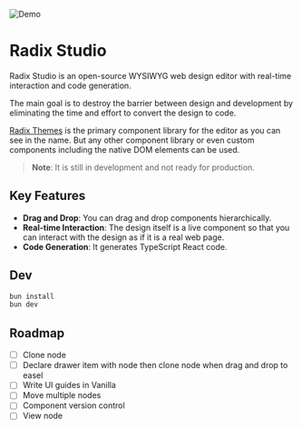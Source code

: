 ![Demo](images/demo.gif)

# Radix Studio

Radix Studio is an open-source WYSIWYG web design editor with real-time interaction and code generation.

The main goal is to destroy the barrier between design and development by eliminating the time and effort to convert the design to code.

[Radix Themes](https://www.radix-ui.com/) is the primary component library for the editor as you can see in the name. But any other component library or even custom components including the native DOM elements can be used.

> **Note**: It is still in development and not ready for production.

## Key Features

- **Drag and Drop**: You can drag and drop components hierarchically.
- **Real-time Interaction**: The design itself is a live component so that you can interact with the design as if it is a real web page.
- **Code Generation**: It generates TypeScript React code.

## Dev

```sh
bun install
bun dev
```

## Roadmap

- [ ] Clone node
- [ ] Declare drawer item with node then clone node when drag and drop to easel
- [ ] Write UI guides in Vanilla
- [ ] Move multiple nodes
- [ ] Component version control
- [ ] View node

